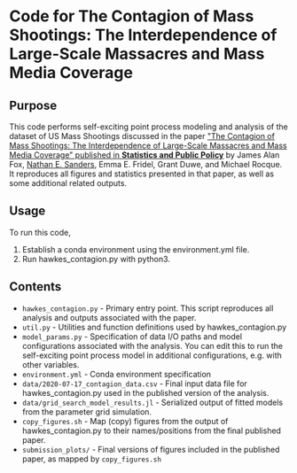 # Code for The Contagion of Mass Shootings: The Interdependence of Large-Scale Massacres and Mass Media Coverage

## Purpose

This code performs self-exciting point process modeling and analysis of the dataset of US Mass Shootings discussed in the paper ["The Contagion of Mass Shootings: The Interdependence of Large-Scale Massacres and Mass Media Coverage" published in **Statistics and Public Policy**](https://amstat.tandfonline.com/doi/full/10.1080/2330443X.2021.1932645) by James Alan Fox, [Nathan E. Sanders](https://github.com/nesanders), Emma E. Fridel, Grant Duwe, and Michael Rocque. It reproduces all figures and statistics presented in that paper, as well as some additional related outputs.

## Usage

To run this code,

1. Establish a conda environment using the environment.yml file.
2. Run hawkes_contagion.py with python3.

## Contents

* `hawkes_contagion.py` - Primary entry point.  This script reproduces all analysis and outputs associated with the paper.
* `util.py` - Utilities and function definitions used by hawkes_contagion.py
* `model_params.py` - Specification of data I/O paths and model configurations associated with the analysis.  You can edit this to run the self-exciting point process model in additional configurations, e.g. with other variables.
* `environment.yml` - Conda environment specification
* `data/2020-07-17_contagion_data.csv` - Final input data file for hawkes_contagion.py used in the published version of the analysis.
* `data/grid_search_model_results.jl` - Serialized output of fitted models from the parameter grid simulation.
* `copy_figures.sh` - Map (copy) figures from the output of hawkes_contagion.py to their names/positions from the final published paper.
* `submission_plots/` - Final versions of figures included in the published paper, as mapped by `copy_figures.sh`


